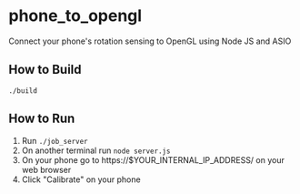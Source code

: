 # phone_to_opengl
Connect your phone's rotation sensing to OpenGL using Node JS and ASIO

## How to Build
`./build`

## How to Run
1. Run `./job_server`
2. On another terminal run `node server.js`
3. On your phone go to https://$YOUR_INTERNAL_IP_ADDRESS/ on your web browser
4. Click "Calibrate" on your phone
